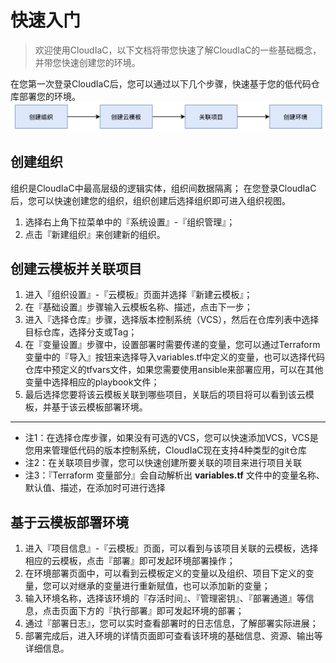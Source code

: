 快速入门
===========

> 欢迎使用CloudIaC，以下文档将带您快速了解CloudIaC的一些基础概念，并带您快速创建您的环境。

在您第一次登录CloudIaC后，您可以通过以下几个步骤，快速基于您的低代码仓库部署您的环境。![](../resources/quick-start-flow.png)

## 创建组织

组织是CloudIaC中最高层级的逻辑实体，组织间数据隔离；
在您登录CloudIaC后，您可以快速创建您的组织，组织创建后选择组织即可进入组织视图。

1.  选择右上角下拉菜单中的『系统设置』-『组织管理』；
2.  点击『新建组织』来创建新的组织。

## 创建云模板并关联项目

1.  进入『组织设置』-『云模板』页面并选择『新建云模板』；
2.  在『基础设置』步骤输入云模板名称、描述，点击下一步；
3.  进入『选择仓库』步骤，选择版本控制系统（VCS），然后在仓库列表中选择目标仓库，选择分支或Tag；
4.  在『变量设置』步骤中，设置部署时需要传递的变量，您可以通过Terraform变量中的『导入』按钮来选择导入variables.tf中定义的变量，也可以选择代码仓库中预定义的tfvars文件，如果您需要使用ansible来部署应用，可以在其他变量中选择相应的playbook文件；
5.  最后选择您要将该云模板关联到哪些项目，关联后的项目将可以看到该云模板，并基于该云模板部署环境。

---
- 注1：在选择仓库步骤，如果没有可选的VCS，您可以快速添加VCS，VCS是您用来管理低代码的版本控制系统，CloudIaC现在支持4种类型的git仓库
- 注2：在关联项目步骤，您可以快速创建所要关联的项目来进行项目关联
- 注3：『Terraform 变量部分』会自动解析出 **variables.tf** 文件中的变量名称、默认值、描述，在添加时可进行选择

## 基于云模板部署环境

1.  进入『项目信息』-『云模板』页面，可以看到与该项目关联的云模板，选择相应的云模板，点击『部署』即可发起环境部署操作；
2.  在环境部署页面中，可以看到云模板定义的变量以及组织、项目下定义的变量，您可以对继承的变量进行重新赋值，也可以添加新的变量；
3.  输入环境名称，选择该环境的『存活时间』、『管理密钥』、『部署通道』等信息，点击页面下方的『执行部署』即可发起环境的部署；
4.  通过『部署日志』，您可以实时查看部署时的日志信息，了解部署实际进展；
5.  部署完成后，进入环境的详情页面即可查看该环境的基础信息、资源、输出等详细信息。
